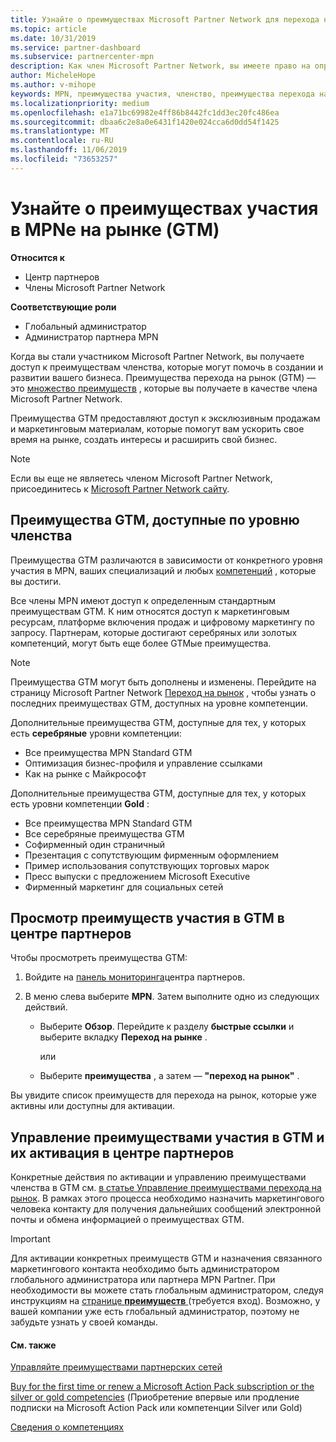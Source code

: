 ```yaml
---
title: Узнайте о преимуществах Microsoft Partner Network для перехода на рынок | Центр партнеров
ms.topic: article
ms.date: 10/31/2019
ms.service: partner-dashboard
ms.subservice: partnercenter-mpn
description: Как член Microsoft Partner Network, вы имеете право на определенные преимущества для перехода на рынок. Узнайте о различных уровнях преимуществ перехода на рынок и о том, как активировать их и управлять ими в центре партнеров.
author: MicheleHope
ms.author: v-mihope
keywords: MPN, преимущества участия, членство, преимущества перехода на рынок, переход на рынок, переход на рынок, GTM, членство Gold, Серебряное членство
ms.localizationpriority: medium
ms.openlocfilehash: e1a71bc69982e4ff86b8442fc1dd3ec20fc486ea
ms.sourcegitcommit: dbaa6c2e8a0e6431f1420e024cca6d0dd54f1425
ms.translationtype: MT
ms.contentlocale: ru-RU
ms.lasthandoff: 11/06/2019
ms.locfileid: "73653257"
---
```

# <a name="explore-your-mpn-go-to-market-gtm-membership-benefits"></a>Узнайте о преимуществах участия в MPNе на рынке (GTM)

**Относится к**

- Центр партнеров
- Члены Microsoft Partner Network

**Соответствующие роли**

- Глобальный администратор
- Администратор партнера MPN

Когда вы стали участником Microsoft Partner Network, вы получаете доступ к преимуществам членства, которые могут помочь в создании и развитии вашего бизнеса. Преимущества перехода на рынок (GTM) — это [множество преимуществ](https://partner.microsoft.com/manage-your-partner-network-benefits) , которые вы получаете в качестве члена Microsoft Partner Network. 

Преимущества GTM предоставляют доступ к эксклюзивным продажам и маркетинговым материалам, которые помогут вам ускорить свое время на рынке, создать интересы и расширить свой бизнес.

>[!NOTE]
>Если вы еще не являетесь членом Microsoft Partner Network, присоединитесь к [Microsoft Partner Network сайту](https://partner.microsoft.com/membership).


## <a name="gtm-benefits-available-by-membership-level"></a>Преимущества GTM, доступные по уровню членства

Преимущества GTM различаются в зависимости от конкретного уровня участия в MPN, ваших специализаций и любых [компетенций](learn-about-competencies.md) , которые вы достиги.

Все члены MPN имеют доступ к определенным стандартным преимуществам GTM. К ним относятся доступ к маркетинговым ресурсам, платформе включения продаж и цифровому маркетингу по запросу. Партнерам, которые достигают серебряных или золотых компетенций, могут быть еще более GTMые преимущества.

>[!NOTE]
>Преимущества GTM могут быть дополнены и изменены. Перейдите на страницу Microsoft Partner Network [Переход на рынок](https://partner.microsoft.com/membership/go-to-market) , чтобы узнать о последних преимуществах GTM, доступных на уровне компетенции.

Дополнительные преимущества GTM, доступные для тех, у которых есть **серебряные** уровни компетенции:

- Все преимущества MPN Standard GTM
- Оптимизация бизнес-профиля и управление ссылками
- Как на рынке с Майкрософт

Дополнительные преимущества GTM, доступные для тех, у которых есть уровни компетенции **Gold** :

- Все преимущества MPN Standard GTM
- Все серебряные преимущества GTM
- Софирменный один страничный
- Презентация с сопутствующим фирменным оформлением
- Пример использования сопутствующих торговых марок
- Пресс выпуски с предложением Microsoft Executive
- Фирменный маркетинг для социальных сетей

## <a name="view-gtm-membership-benefits-in-the-partner-center"></a>Просмотр преимуществ участия в GTM в центре партнеров

Чтобы просмотреть преимущества GTM:

1. Войдите на [панель мониторинга]( https://docs.microsoft.com/partner-center/)центра партнеров.

2. В меню слева выберите **MPN**. Затем выполните одно из следующих действий.

    - Выберите **Обзор**. Перейдите к разделу **быстрые ссылки** и выберите вкладку **Переход на рынке** .

      или

    - Выберите **преимущества** , а затем — **"переход на рынок"** .

Вы увидите список преимуществ для перехода на рынок, которые уже активны или доступны для активации.

## <a name="manage-or-activate-gtm-membership-benefits-in-the-partner-center"></a>Управление преимуществами участия в GTM и их активация в центре партнеров

Конкретные действия по активации и управлению преимуществами членства в GTM см. [в статье Управление преимуществами перехода на рынок](manage-your-partner-network-benefits.md#manage-go-to-market-benefits). В рамках этого процесса необходимо назначить маркетингового человека контакту для получения дальнейших сообщений электронной почты и обмена информацией о преимуществах GTM.

>[!IMPORTANT]
>Для активации конкретных преимуществ GTM и назначения связанного маркетингового контакта необходимо быть администратором глобального администратора или партнера MPN Partner. При необходимости вы можете стать глобальным администратором, следуя инструкциям на [странице **преимуществ** ](https://partnercenter.microsoft.com/pcv/partnership/benefits) (требуется вход). Возможно, у вашей компании уже есть глобальный администратор, поэтому не забудьте узнать у своей команды.

#### <a name="see-also"></a>См. также

[Управляйте преимуществами партнерских сетей](manage-your-partner-network-benefits.md)

[Buy for the first time or renew a Microsoft Action Pack subscription or the silver or gold competencies](mpn-get-action-pack.md) (Приобретение впервые или продление подписки на Microsoft Action Pack или компетенции Silver или Gold)

[Сведения о компетенциях](learn-about-competencies.md)